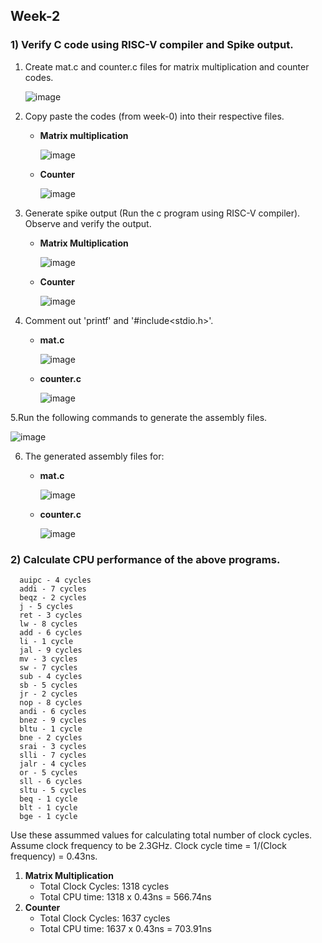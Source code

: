 ## Week-2
### 1) Verify C code using RISC-V compiler and Spike output.
1. Create mat.c and counter.c files for matrix multiplication and counter codes.
   
   ![image](https://github.com/VamsiKaparthi/riscv-hdp/assets/89274263/f76f8351-c5bd-4577-b657-71b85f700af0)

2. Copy paste the codes (from week-0) into their respective files.
   
   - **Matrix multiplication**
     
      ![image](https://github.com/VamsiKaparthi/riscv-hdp/assets/89274263/69b85de1-449e-47db-9740-068de03a63de)
   
   - **Counter**
     
      ![image](https://github.com/VamsiKaparthi/riscv-hdp/assets/89274263/267eea30-d7fd-495b-bcd2-536a6aba6f0f)
   
3. Generate spike output (Run the c program using RISC-V compiler). Observe and verify the output.
   
   - **Matrix Multiplication**
     
      ![image](https://github.com/VamsiKaparthi/riscv-hdp/assets/89274263/36815f9e-1bfd-4f43-b75d-2b528b5ec86b)
   
   - **Counter**
     
      ![image](https://github.com/VamsiKaparthi/riscv-hdp/assets/89274263/60001512-088a-435c-bc78-19ffd8040117)
   
4. Comment out 'printf' and '#include<stdio.h>'.
   
   - **mat.c**
     
       ![image](https://github.com/VamsiKaparthi/riscv-hdp/assets/89274263/995e80c0-ded8-466a-99b0-d34874e584dc)
   
   - **counter.c**
     
       ![image](https://github.com/VamsiKaparthi/riscv-hdp/assets/89274263/90f3289f-c56e-419c-a10d-42c7dc4b5721)
   
5.Run the following commands to generate the assembly files.
   
   ![image](https://github.com/VamsiKaparthi/riscv-hdp/assets/89274263/0ecc4f92-2019-411d-bae9-d10d1f6c0dd4)

6. The generated assembly files for:
   
   - **mat.c**
     
       ![image](https://github.com/VamsiKaparthi/riscv-hdp/assets/89274263/7dcccad5-6a63-4656-a02b-2f44d5237214)
   
   - **counter.c**
     
       ![image](https://github.com/VamsiKaparthi/riscv-hdp/assets/89274263/3733d2b9-1df7-4e38-9e04-a3a368d0fb24)


### 2) Calculate CPU performance of the above programs.
      auipc - 4 cycles
      addi - 7 cycles
      beqz - 2 cycles
      j - 5 cycles
      ret - 3 cycles
      lw - 8 cycles
      add - 6 cycles
      li - 1 cycle
      jal - 9 cycles
      mv - 3 cycles
      sw - 7 cycles
      sub - 4 cycles
      sb - 5 cycles
      jr - 2 cycles
      nop - 8 cycles
      andi - 6 cycles
      bnez - 9 cycles
      bltu - 1 cycle
      bne - 2 cycles
      srai - 3 cycles
      slli - 7 cycles
      jalr - 4 cycles
      or - 5 cycles
      sll - 6 cycles
      sltu - 5 cycles
      beq - 1 cycle
      blt - 1 cycle
      bge - 1 cycle
Use these assummed values for calculating total number of clock cycles.
Assume clock frequency to be 2.3GHz. Clock cycle time = 1/(Clock frequency) = 0.43ns.

1. **Matrix Multiplication**
    - Total Clock Cycles: 1318 cycles
    - Total CPU time: 1318 x 0.43ns = 566.74ns
2. **Counter**
    - Total Clock Cycles: 1637 cycles
    - Total CPU time: 1637 x 0.43ns = 703.91ns
